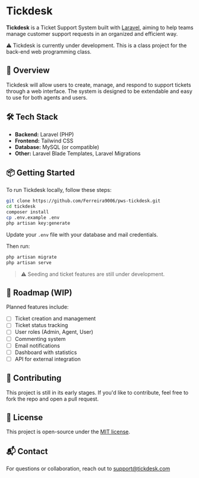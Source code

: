 # Tickdesk

**Tickdesk** is a Ticket Support System built with [Laravel](https://laravel.com/), aiming to help teams manage customer support requests in an organized and efficient way.

⚠️ Tickdesk is currently under development. This is a class project for the back-end web programming class.

## 📌 Overview

Tickdesk will allow users to create, manage, and respond to support tickets through a web interface. The system is designed to be extendable and easy to use for both agents and users.

## 🛠️ Tech Stack

- **Backend:** Laravel (PHP)
- **Frontend:** Tailwind CSS
- **Database:** MySQL (or compatible)
- **Other:** Laravel Blade Templates, Laravel Migrations

## 📦 Getting Started

To run Tickdesk locally, follow these steps:

```bash
git clone https://github.com/Ferreira9006/pws-tickdesk.git
cd tickdesk
composer install
cp .env.example .env
php artisan key:generate
```

Update your `.env` file with your database and mail credentials.

Then run:

```bash
php artisan migrate
php artisan serve
```

> ⚠️ Seeding and ticket features are still under development.

## 🚧 Roadmap (WIP)

Planned features include:

- [ ] Ticket creation and management
- [ ] Ticket status tracking
- [ ] User roles (Admin, Agent, User)
- [ ] Commenting system
- [ ] Email notifications
- [ ] Dashboard with statistics
- [ ] API for external integration

## 🤝 Contributing

This project is still in its early stages. If you'd like to contribute, feel free to fork the repo and open a pull request.

## 📄 License

This project is open-source under the [MIT license](LICENSE).

## 📬 Contact

For questions or collaboration, reach out to [support@tickdesk.com](mailto:support@tickdesk.com)
